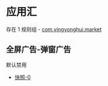 # 应用汇

存在 1 规则组 - [com.yingyonghui.market](/src/apps/com.yingyonghui.market.ts)

## 全屏广告-弹窗广告

默认禁用

- [快照-0](https://i.gkd.li/import/13538316)
